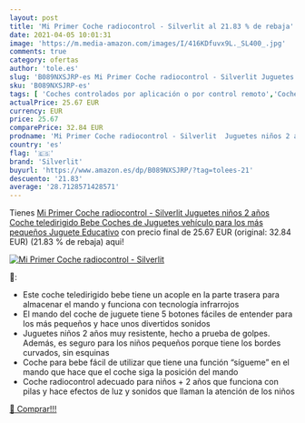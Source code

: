 ```yaml
---
layout: post
title: 'Mi Primer Coche radiocontrol - Silverlit al 21.83 % de rebaja'
date: 2021-04-05 10:01:31
image: 'https://m.media-amazon.com/images/I/416KDfuvx9L._SL400_.jpg'
comments: true
category: ofertas
author: 'tole.es'
slug: 'B089NXSJRP-es Mi Primer Coche radiocontrol - Silverlit Juguetes niños 2...'
sku: 'B089NXSJRP-es'
tags: [ 'Coches controlados por aplicación o por control remoto','Coches y camiones de radiocontrol','Juguetes','Juguetes y juegos','Radiocontrol','Vehículos de juguete para niños','bebe','silverlit', ]
actualPrice: 25.67 EUR
currency: EUR
price: 25.67
comparePrice: 32.84 EUR
prodname: 'Mi Primer Coche radiocontrol - Silverlit  Juguetes niños 2 años  Coche teledirigido Bebe  Coches de Juguetes  vehículo para los más pequeños  Juguete Educativo'
country: 'es'
flag: '🇪🇸'
brand: 'Silverlit'
buyurl: 'https://www.amazon.es/dp/B089NXSJRP/?tag=tolees-21'
descuento: '21.83'
average: '28.7128571428571'
---
```


Tienes [Mi Primer Coche radiocontrol - Silverlit  Juguetes niños 2 años  Coche teledirigido Bebe  Coches de Juguetes  vehículo para los más pequeños  Juguete Educativo](https://www.amazon.es/dp/B089NXSJRP/?tag=tolees-21) con precio final de  25.67 EUR (original: 32.84 EUR) (21.83 %  de rebaja) aqui!

[![Mi Primer Coche radiocontrol - Silverlit](https://m.media-amazon.com/images/I/416KDfuvx9L._SL400_.jpg)](https://www.amazon.es/dp/B089NXSJRP/?tag=tolees-21)

🔎:

- Este coche teledirigido bebe tiene un acople en la parte trasera para almacenar el mando y funciona con tecnología infrarrojos
- El mando del coche de juguete tiene 5 botones fáciles de entender para los más pequeños y hace unos divertidos sonidos
- Juguetes niños 2 años muy resistente, hecho a prueba de golpes. Además, es seguro para los niños pequeños porque tiene los bordes curvados, sin esquinas
- Coche para bebe fácil de utilizar que tiene una función “sígueme” en el mando que hace que el coche siga la posición del mando
- Coche radiocontrol adecuado para niños + 2 años que funciona con pilas y hace efectos de luz y sonidos que llaman la atención de los niños

[🛒 Comprar!!!](https://www.amazon.es/dp/B089NXSJRP/?tag=tolees-21)
